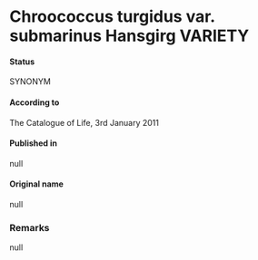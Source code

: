 # Chroococcus turgidus var. submarinus Hansgirg VARIETY

#### Status
SYNONYM

#### According to
The Catalogue of Life, 3rd January 2011

#### Published in
null

#### Original name
null

### Remarks
null